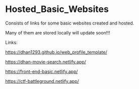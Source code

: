 # Hosted_Basic_Websites
Consists of links for some basic websites created and hosted.

Many of them are stored locally will update soon!!!

Links:

https://dhan1293.github.io/web_profile_template/

https://dhan-movie-search.netlify.app/

https://front-end-basic.netlify.app/

https://ctf-battleground.netlify.app/

